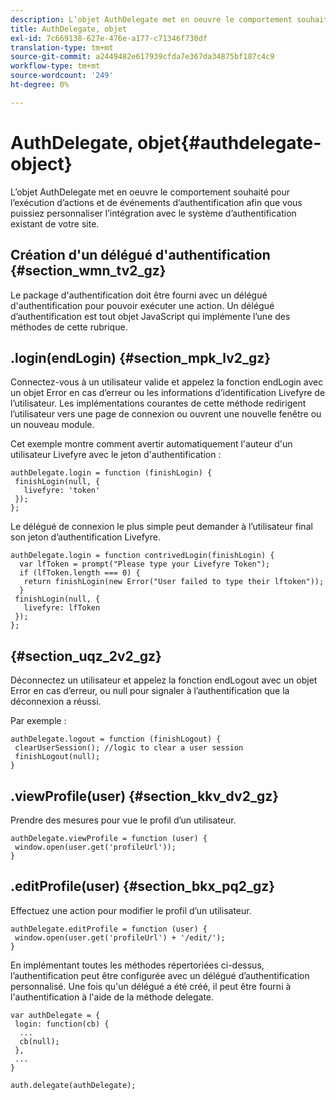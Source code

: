 ```yaml
---
description: L’objet AuthDelegate met en oeuvre le comportement souhaité pour l’exécution d’actions et de événements d’authentification afin que vous puissiez personnaliser l’intégration avec le système d’authentification existant de votre site.
title: AuthDelegate, objet
exl-id: 7c669138-627e-476e-a177-c71346f730df
translation-type: tm+mt
source-git-commit: a2449482e617939cfda7e367da34875bf187c4c9
workflow-type: tm+mt
source-wordcount: '249'
ht-degree: 0%

---
```


# AuthDelegate, objet{#authdelegate-object}

L’objet AuthDelegate met en oeuvre le comportement souhaité pour l’exécution d’actions et de événements d’authentification afin que vous puissiez personnaliser l’intégration avec le système d’authentification existant de votre site.

## Création d&#39;un délégué d&#39;authentification {#section_wmn_tv2_gz}

Le package d&#39;authentification doit être fourni avec un délégué d&#39;authentification pour pouvoir exécuter une action. Un délégué d’authentification est tout objet JavaScript qui implémente l’une des méthodes de cette rubrique.

## .login(endLogin) {#section_mpk_lv2_gz}

Connectez-vous à un utilisateur valide et appelez la fonction endLogin avec un objet Error en cas d’erreur ou les informations d’identification Livefyre de l’utilisateur. Les implémentations courantes de cette méthode redirigent l’utilisateur vers une page de connexion ou ouvrent une nouvelle fenêtre ou un nouveau module.

Cet exemple montre comment avertir automatiquement l&#39;auteur d&#39;un utilisateur Livefyre avec le jeton d&#39;authentification :

```
authDelegate.login = function (finishLogin) { 
 finishLogin(null, { 
   livefyre: 'token' 
 }); 
};
```

Le délégué de connexion le plus simple peut demander à l’utilisateur final son jeton d’authentification Livefyre.

```
authDelegate.login = function contrivedLogin(finishLogin) { 
  var lfToken = prompt("Please type your Livefyre Token");  
  if (lfToken.length === 0) { 
   return finishLogin(new Error("User failed to type their lftoken")); 
  }  
 finishLogin(null, { 
   livefyre: lfToken 
 }); 
};
```

## {#section_uqz_2v2_gz}

Déconnectez un utilisateur et appelez la fonction endLogout avec un objet Error en cas d’erreur, ou null pour signaler à l’authentification que la déconnexion a réussi.

Par exemple :

```
authDelegate.logout = function (finishLogout) { 
 clearUserSession(); //logic to clear a user session  
 finishLogout(null); 
}
```

## .viewProfile(user) {#section_kkv_dv2_gz}

Prendre des mesures pour vue le profil d’un utilisateur.

```
authDelegate.viewProfile = function (user) { 
 window.open(user.get('profileUrl')); 
}
```

## .editProfile(user) {#section_bkx_pq2_gz}

Effectuez une action pour modifier le profil d’un utilisateur.

```
authDelegate.editProfile = function (user) { 
 window.open(user.get('profileUrl') + '/edit/'); 
}
```

En implémentant toutes les méthodes répertoriées ci-dessus, l’authentification peut être configurée avec un délégué d’authentification personnalisé. Une fois qu&#39;un délégué a été créé, il peut être fourni à l&#39;authentification à l&#39;aide de la méthode delegate.

```
var authDelegate = { 
 login: function(cb) { 
  ... 
  cb(null); 
 }, 
 ... 
} 
  
auth.delegate(authDelegate);
```
